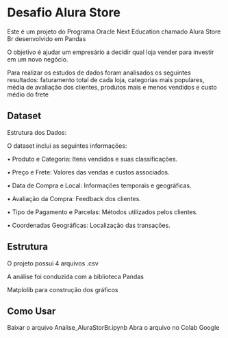 # Desafio Alura Store

Este é um projeto do Programa Oracle Next Education chamado Alura Store Br desenvolvido em Pandas 

O objetivo é ajudar um empresário a decidir qual loja vender para investir em um novo negócio.

Para realizar os estudos de dados foram analisados os seguintes resultados: faturamento total de cada loja, categorias mais populares, média de avaliação dos clientes, produtos mais e menos vendidos e custo médio do frete

## Dataset

Estrutura dos Dados:

O dataset inclui as seguintes informações:

• Produto e Categoria: Itens vendidos e suas classificações.

• Preço e Frete: Valores das vendas e custos associados.

• Data de Compra e Local: Informações temporais e geográficas.

• Avaliação da Compra: Feedback dos clientes.

• Tipo de Pagamento e Parcelas: Métodos utilizados pelos clientes.

• Coordenadas Geográficas: Localização das transações.

## Estrutura

O projeto possui 4 arquivos .csv

A análise foi conduzida com a biblioteca Pandas

Matplolib para construção dos gráficos

## Como Usar
Baixar o arquivo Analise_AluraStorBr.ipynb
Abra o arquivo no Colab Google









